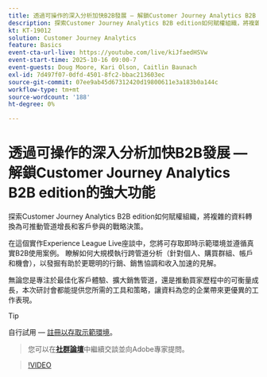 ```yaml
---
title: 透過可操作的深入分析加快B2B發展 — 解鎖Customer Journey Analytics B2B edition的強大功能
description: 探索Customer Journey Analytics B2B edition如何賦權組織，將複雜的資料轉換為可推動管道增長和客戶參與的戰略決策。
kt: KT-19012
solution: Customer Journey Analytics
feature: Basics
event-cta-url-live: https://youtube.com/live/kiJfaedHSVw
event-start-time: 2025-10-16 09:00-7
event-guests: Doug Moore, Kari Olson, Caitlin Baunach
exl-id: 7d497f07-0dfd-4501-8fc2-bbac213603ec
source-git-commit: 07ee9ab45d67312420d19800611e3a183b0a144c
workflow-type: tm+mt
source-wordcount: '188'
ht-degree: 0%

---
```


# 透過可操作的深入分析加快B2B發展 — 解鎖Customer Journey Analytics B2B edition的強大功能

探索Customer Journey Analytics B2B edition如何賦權組織，將複雜的資料轉換為可推動管道增長和客戶參與的戰略決策。

在這個實作Experience League Live座談中，您將可存取即時示範環境並遵循真實B2B使用案例。 瞭解如何大規模執行跨管道分析（針對個人、購買群組、帳戶和機會），以發掘有助於更聰明的行銷、銷售協調和收入加速的見解。

無論您是專注於最佳化客戶體驗、擴大銷售管道，還是推動買家歷程中的可衡量成長，本次研討會都能提供您所需的工具和策略，讓資料為您的企業帶來更優異的工作表現。

>[!TIP]
>
> 自行試用 — [註冊以存取示範環境](https://business.adobe.com/resources/customer-journey-analytics-b2b-edition-sandbox.html)。
> > 您可以在&#x200B;**[社群論壇](https://experienceleaguecommunities.adobe.com/t5/adobe-analytics-discussions/experience-league-live-unlock-the-power-of-customer-journey/td-p/780513#)**&#x200B;中繼續交談並向Adobe專家提問。

>[!VIDEO](https://video.tv.adobe.com/v/3476010/?learn=on&enablevpops)
